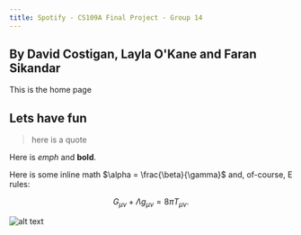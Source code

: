 ```yaml
---
title: Spotify - CS109A Final Project - Group 14
---
```


## By David Costigan, Layla O'Kane and Faran Sikandar

This is the home page

## Lets have fun

>here is a quote

Here is *emph* and **bold**.

Here is some inline math $\alpha = \frac{\beta}{\gamma}$ and, of-course, E rules:

$$ G_{\mu\nu} + \Lambda g_{\mu\nu}  = 8 \pi T_{\mu\nu} . $$

![alt text](CS109A_FinalProject_Spotify/images/Group14.png "Logo Title Text 1")
